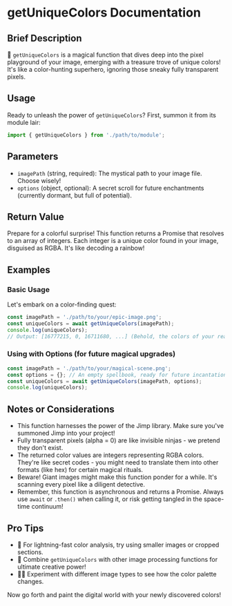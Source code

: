 # getUniqueColors Documentation

## Brief Description
🎨 `getUniqueColors` is a magical function that dives deep into the pixel playground of your image, emerging with a treasure trove of unique colors! It's like a color-hunting superhero, ignoring those sneaky fully transparent pixels.

## Usage
Ready to unleash the power of `getUniqueColors`? First, summon it from its module lair:

```javascript
import { getUniqueColors } from './path/to/module';
```

## Parameters
- `imagePath` (string, required): The mystical path to your image file. Choose wisely!
- `options` (object, optional): A secret scroll for future enchantments (currently dormant, but full of potential).

## Return Value
Prepare for a colorful surprise! This function returns a Promise that resolves to an array of integers. Each integer is a unique color found in your image, disguised as RGBA. It's like decoding a rainbow!

## Examples

### Basic Usage
Let's embark on a color-finding quest:
```javascript
const imagePath = './path/to/your/epic-image.png';
const uniqueColors = await getUniqueColors(imagePath);
console.log(uniqueColors);
// Output: [16777215, 0, 16711680, ...] (Behold, the colors of your realm!)
```

### Using with Options (for future magical upgrades)
```javascript
const imagePath = './path/to/your/magical-scene.png';
const options = {}; // An empty spellbook, ready for future incantations
const uniqueColors = await getUniqueColors(imagePath, options);
console.log(uniqueColors);
```

## Notes or Considerations
- This function harnesses the power of the Jimp library. Make sure you've summoned Jimp into your project!
- Fully transparent pixels (alpha = 0) are like invisible ninjas - we pretend they don't exist.
- The returned color values are integers representing RGBA colors. They're like secret codes - you might need to translate them into other formats (like hex) for certain magical rituals.
- Beware! Giant images might make this function ponder for a while. It's scanning every pixel like a diligent detective.
- Remember, this function is asynchronous and returns a Promise. Always use `await` or `.then()` when calling it, or risk getting tangled in the space-time continuum!

## Pro Tips
- 🚀 For lightning-fast color analysis, try using smaller images or cropped sections.
- 🌈 Combine `getUniqueColors` with other image processing functions for ultimate creative power!
- 🧙‍♂️ Experiment with different image types to see how the color palette changes.

Now go forth and paint the digital world with your newly discovered colors!
